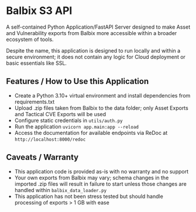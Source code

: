 # Balbix S3 API

A self-contained Python Application/FastAPI Server designed to make Asset and Vulnerability exports from Balbix more accessible within a broader ecosystem of tools.

Despite the name, this application is designed to run locally and within a secure environment; it does not contain any logic for Cloud deployment or basic essentials like SSL.

## Features / How to Use this Application

- Create a Python 3.10+ virtual environment and install dependencies from requirements.txt
- Upload .zip files taken from Balbix to the data folder; only Asset Exports and Tactical CVE Exports will be used
- Configure static credentials in `utils/auth.py`
- Run the application `uvicorn app.main:app --reload`
- Access the documentation for available endpoints via ReDoc at `http://localhost:8000/redoc`

## Caveats / Warranty
- This application code is provided as-is with no warranty and no support
- Your own exports from Balbix may vary; schema changes in the imported .zip files will result in failure to start unless those changes are handled within `balbix_data_loader.py`
- This application has not been stress tested but should handle processing of exports > 1 GB with ease
